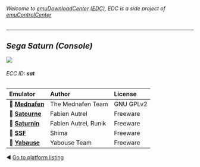 ###### Welcome to [emuDownloadCenter (EDC)](https://github.com/PhoenixInteractiveNL/emuDownloadCenter/wiki/), EDC is a side project of [emuControlCenter](https://github.com/PhoenixInteractiveNL/emuControlCenter/wiki/)
***
## _Sega Saturn (Console)_
![](https://raw.githubusercontent.com/wiki/PhoenixInteractiveNL/emuDownloadCenter/images_platform/ecc_sat_teaser.png)
###### ECC ID: **sat**

| Emulator   | Author      | License     |
|:-----------|:------------|:------------|
| :file_folder: [**Mednafen**](https://github.com/PhoenixInteractiveNL/emuDownloadCenter/wiki/Emulator-mednafen#menu) | The Mednafen Team | GNU GPLv2 |
| :file_folder: [**Satourne**](https://github.com/PhoenixInteractiveNL/emuDownloadCenter/wiki/Emulator-satourne#menu) | Fabien Autrel | Freeware |
| :file_folder: [**Saturnin**](https://github.com/PhoenixInteractiveNL/emuDownloadCenter/wiki/Emulator-saturnin#menu) | Fabien Autrel, Runik | Freeware |
| :file_folder: [**SSF**](https://github.com/PhoenixInteractiveNL/emuDownloadCenter/wiki/Emulator-ssf#menu) | Shima | Freeware |
| :file_folder: [**Yabause**](https://github.com/PhoenixInteractiveNL/emuDownloadCenter/wiki/Emulator-yabause#menu) | Yabouse Team | Freeware |

:arrow_backward: [Go to platform listing](https://github.com/PhoenixInteractiveNL/emuDownloadCenter/wiki/EDC-Platform-List)

